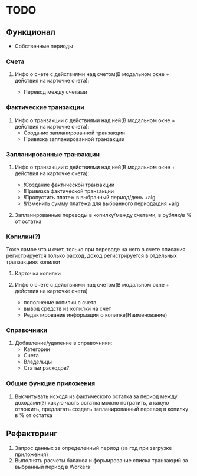 # TODO

## Функционал

- Собственные периоды

### Счета

1. Инфо о счете с действиями над счетом(В модальном окне + действия на карточке счета):

   - Перевод между счетами

### Фактические транзакции

1. Инфо о транзакции с действиями над ней(В модальном окне + действия на карточке счета):
   - Создание запланированной транзакции
   - Привязка запланированной транзакции

### Запланированные транзакции

1. Инфо о транзакции с действиями над ней(В модальном окне + действия на карточке счета):
   - !Создание фактической транзакции
   - !Привязка фактической транзакции
   - !Пропустить платеж в выбранный период/день +alg
   - !Изменить сумму платежа для выбранного периода/дня +alg

2. Запланированные переводы в копилку/между счетами, в рублях/в % от остатка

### Копилки(?)

Тоже самое что и счет, только при переводе на него в счете списания регистрируется только расход, доход регистрируется в отдельных транзакциях копилки

1. Карточка копилки
2. Инфо о счете с действиями над счетом(В модальном окне + действия на карточке счета)

   - пополнение копилки с счета
   - вывод средств из копилки на счет
   - Редактирование информации о копилке(Наименование)

### Справочники

1. Добавление/удаление в справочники:
   - Категории
   - Счета
   - Владельцы
   - Статьи расходов?

### Общие функцие приложения

1. Высчитывать исходя из фактического остатка за период между доходами(?) какую часть остатка можно потратить, а какую отложить, предлагать создать запланированный перевод в копилку в % от остатка

## Рефакторинг

1. Запрос данных за определенный период (за год при загрузке приложения)
2. Выполнять расчеты баланса и формирование списка транзакций за выбранный период в Workers
